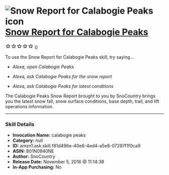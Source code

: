 # &nbsp;<img src="skill_icon" alt="Snow Report for Calabogie Peaks icon" width="36"> [Snow Report for Calabogie Peaks](http://alexa.amazon.com/#skills/amzn1.ask.skill.f81d496e-40e6-4ed4-a5e8-07297f1f0ca9)
![0 stars](../../images/ic_star_border_black_18dp_1x.png)![0 stars](../../images/ic_star_border_black_18dp_1x.png)![0 stars](../../images/ic_star_border_black_18dp_1x.png)![0 stars](../../images/ic_star_border_black_18dp_1x.png)![0 stars](../../images/ic_star_border_black_18dp_1x.png) 0

To use the Snow Report for Calabogie Peaks skill, try saying...

* *Alexa, open Calabogie Peaks*

* *Alexa, ask Calabogie Peaks for the snow report*

* *Alexa, ask Calabogie Peaks for latest conditions*

The Calabogie Peaks Snow Report brought to you by SnoCountry brings you the latest snow fall, snow surface conditions,  base depth, trail, and lift operations information.

***

### Skill Details

* **Invocation Name:** calabogie peaks
* **Category:** null
* **ID:** amzn1.ask.skill.f81d496e-40e6-4ed4-a5e8-07297f1f0ca9
* **ASIN:** B01N0940NE
* **Author:** SnoCountry
* **Release Date:** November 5, 2016 @ 11:14:38
* **In-App Purchasing:** No
